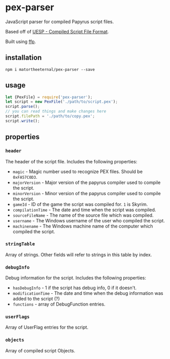 # pex-parser

JavaScript parser for compiled Papyrus script files. 

Based off of [UESP - Compiled Script File Format](http://en.uesp.net/wiki/Tes5Mod:Compiled_Script_File_Format).

Built using [ffp](https://github.com/matortheeternal/ffp).

## installation

```
npm i matortheeternal/pex-parser --save
```

## usage

```javascript
let {PexFile} = require('pex-parser');
let script = new PexFile('./path/to/script.pex');
script.parse();
// you can read things and make changes here
script.filePath = './path/to/copy.pex';
script.write();
```

## properties

### `header`

The header of the script file.  Includes the following properties:

- `magic` - Magic number used to recognize PEX files.  Should be `0xFA57C0D3`.
- `majorVersion` - Major version of the papyrus compiler used to compile the script.
- `minorVersion` - Minor version of the papyrus compiler used to compile the script.
- `gameId` - ID of the game the script was compiled for.  `1` is Skyrim.
- `compilationTime` - The date and time when the script was compiled.
- `sourceFileName` - The name of the source file which was compiled.
- `username` - The Windows username of the user who compiled the script.
- `machinename` - The Windows machine name of the computer which compiled the script.

### `stringTable`

Array of strings.  Other fields will refer to strings in this table by index.

### `debugInfo`

Debug information for the script.  Includes the following properties:

- `hasDebugInfo` - 1 if the script has debug info, 0 if it doesn't.
- `modificationTime` - The date and time when the debug information was added to the script (?)
- `functions` - array of DebugFunction entries.

### `userFlags`

Array of UserFlag entries for the script.

### `objects`

Array of compiled script Objects.
